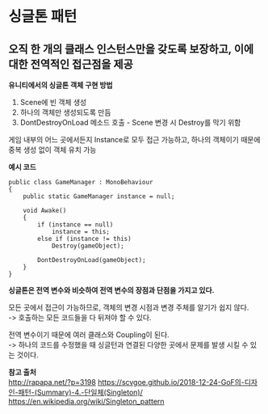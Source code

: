 # 싱글톤 패턴

## 오직 한 개의 클래스 인스턴스만을 갖도록 보장하고, 이에 대한 전역적인 접근점을 제공 

**유니티에서의 싱글톤 객체 구현 방법**
1. Scene에 빈 객체 생성
2. 하나의 객체만 생성되도록 만듬
3. DontDestroyOnLoad 메소드 호출 - Scene 변경 시 Destroy를 막기 위함

게임 내부의 어느 곳에서든지 Instance로 모두 접근 가능하고, 하나의 객체이기 때문에 중복 생성 없이 객체 유치 가능

**예시 코드**

    public class GameManager : MonoBehaviour    
    {   
        public static GameManager instance = null;    
    
        void Awake()
        {
            if (instance == null)
                instance = this;
            else if (instance != this)
                Destroy(gameObject);
            
            DontDestroyOnLoad(gameObject);
        }
    }

**싱글톤은 전역 변수와 비슷하여 전역 변수의 장점과 단점을 가지고 있다.**

모든 곳에서 접근이 가능하므로, 객체의 변경 시점과 변경 주체를 알기가 쉽지 않다.    
-> 호출하는 모든 코드들을 다 뒤져야 할 수 있다.

전역 변수이기 때문에 여러 클래스와 Coupling이 된다.   
-> 하나의 코드를 수정했을 때 싱글턴과 연결된 다양한 곳에서 문제를 발생 시킬 수 있는 것이다.

**참고 출처**       
http://rapapa.net/?p=3198
https://scvgoe.github.io/2018-12-24-GoF의-디자인-패턴-(Summary)-4.-단일체(Singleton)/
https://en.wikipedia.org/wiki/Singleton_pattern
